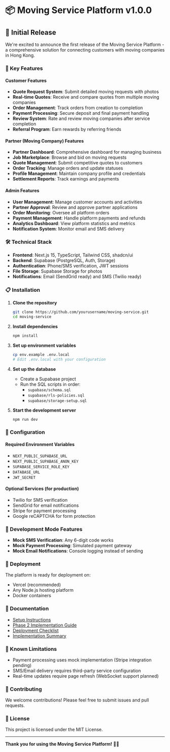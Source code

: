 # 📦 Moving Service Platform v1.0.0

## 🎉 Initial Release

We're excited to announce the first release of the Moving Service Platform - a comprehensive solution for connecting customers with moving companies in Hong Kong.

### 🚀 Key Features

#### Customer Features
- **Quote Request System**: Submit detailed moving requests with photos
- **Real-time Quotes**: Receive and compare quotes from multiple moving companies
- **Order Management**: Track orders from creation to completion
- **Payment Processing**: Secure deposit and final payment handling
- **Review System**: Rate and review moving companies after service completion
- **Referral Program**: Earn rewards by referring friends

#### Partner (Moving Company) Features
- **Partner Dashboard**: Comprehensive dashboard for managing business
- **Job Marketplace**: Browse and bid on moving requests
- **Quote Management**: Submit competitive quotes to customers
- **Order Tracking**: Manage orders and update statuses
- **Profile Management**: Maintain company profile and credentials
- **Settlement Reports**: Track earnings and payments

#### Admin Features
- **User Management**: Manage customer accounts and activities
- **Partner Approval**: Review and approve partner applications
- **Order Monitoring**: Oversee all platform orders
- **Payment Management**: Handle platform payments and refunds
- **Analytics Dashboard**: View platform statistics and metrics
- **Notification System**: Monitor email and SMS delivery

### 🛠️ Technical Stack
- **Frontend**: Next.js 15, TypeScript, Tailwind CSS, shadcn/ui
- **Backend**: Supabase (PostgreSQL, Auth, Storage)
- **Authentication**: Phone/SMS verification, JWT sessions
- **File Storage**: Supabase Storage for photos
- **Notifications**: Email (SendGrid ready) and SMS (Twilio ready)

### 📋 Installation

1. **Clone the repository**
   ```bash
   git clone https://github.com/yourusername/moving-service.git
   cd moving-service
   ```

2. **Install dependencies**
   ```bash
   npm install
   ```

3. **Set up environment variables**
   ```bash
   cp env.example .env.local
   # Edit .env.local with your configuration
   ```

4. **Set up the database**
   - Create a Supabase project
   - Run the SQL scripts in order:
     - `supabase/schema.sql`
     - `supabase/rls-policies.sql`
     - `supabase/storage-setup.sql`

5. **Start the development server**
   ```bash
   npm run dev
   ```

### 🔧 Configuration

#### Required Environment Variables
- `NEXT_PUBLIC_SUPABASE_URL`
- `NEXT_PUBLIC_SUPABASE_ANON_KEY`
- `SUPABASE_SERVICE_ROLE_KEY`
- `DATABASE_URL`
- `JWT_SECRET`

#### Optional Services (for production)
- Twilio for SMS verification
- SendGrid for email notifications
- Stripe for payment processing
- Google reCAPTCHA for form protection

### 📱 Development Mode Features
- **Mock SMS Verification**: Any 6-digit code works
- **Mock Payment Processing**: Simulated payment gateway
- **Mock Email Notifications**: Console logging instead of sending

### 🚀 Deployment
The platform is ready for deployment on:
- Vercel (recommended)
- Any Node.js hosting platform
- Docker containers

### 📖 Documentation
- [Setup Instructions](SETUP_INSTRUCTIONS.md)
- [Phase 2 Implementation Guide](PHASE2_SETUP.md)
- [Deployment Checklist](DEPLOYMENT_CHECKLIST.md)
- [Implementation Summary](IMPLEMENTATION_SUMMARY.md)

### 🐛 Known Limitations
- Payment processing uses mock implementation (Stripe integration pending)
- SMS/Email delivery requires third-party service configuration
- Real-time updates require page refresh (WebSocket support planned)

### 🤝 Contributing
We welcome contributions! Please feel free to submit issues and pull requests.

### 📄 License
This project is licensed under the MIT License.

---

**Thank you for using the Moving Service Platform!** 🚚✨ 